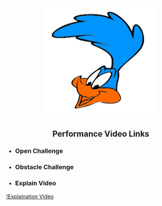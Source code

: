 <div align="center"><img src="../other/Roadrunners_log_klein_trans.png" width="300" alt=" logo"></div>

## <div align="center">Performance Video Links</div> 
- ### Open Challenge


- ### Obstacle Challenge


- ### Explain Video
[!Explaination Video](https://youtu.be/l9uCbAnm-bI?si=nqA8EYk6vf6BFxaE)
